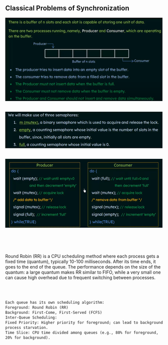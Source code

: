 ## Classical Problems of Synchronization


 <img src="chapters/pics/bounded_buffer.png" alt="Four Components of OS" width="500"> <br> <br>

  <img src="chapters/pics/bounded_buffer2.png" alt="Four Components of OS" width="500"> <br> <br>

  <img src="chapters/pics/bounded_buffer3.png" alt="Four Components of OS" width="500"> <br> <br>

<br><br>







Round Robin (RR) is a CPU scheduling method where each process gets a fixed time (quantum), typically 10-100 milliseconds. After its time ends, it goes to the end of the queue. The performance depends on the size of the quantum: a large quantum makes RR similar to FIFO, while a very small one can cause high overhead due to frequent switching between processes.

 <br><br>



	Each queue has its own scheduling algorithm:
	Foreground: Round Robin (RR)
	Background: First-Come, First-Served (FCFS)
	Inter-Queue Scheduling:
	Fixed Priority: Higher priority for foreground; can lead to background process starvation.
	Time Slice: CPU time divided among queues (e.g., 80% for foreground, 20% for background).

